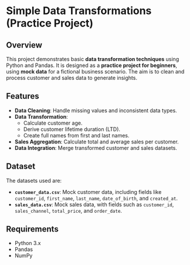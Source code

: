 # Simple Data Transformations (Practice Project)

## Overview
This project demonstrates basic **data transformation techniques** using Python and Pandas.
It is designed as a **practice project for beginners**, using **mock data** for a fictional business scenario.
The aim is to clean and process customer and sales data to generate insights.

## Features
- **Data Cleaning**: Handle missing values and inconsistent data types.
- **Data Transformation**:
  - Calculate customer age.
  - Derive customer lifetime duration (LTD).
  - Create full names from first and last names.
- **Sales Aggregation**: Calculate total and average sales per customer.
- **Data Integration**: Merge transformed customer and sales datasets.

## Dataset
The datasets used are:
- **`customer_data.csv`**: Mock customer data, including fields like `customer_id`, `first_name`, `last_name`, `date_of_birth`, and `created_at`.
- **`sales_data.csv`**: Mock sales data, with fields such as `customer_id`, `sales_channel`, `total_price`, and `order_date`.

## Requirements
- Python 3.x
- Pandas
- NumPy

